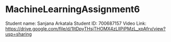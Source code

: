 # MachineLearningAssignment6


Student name: Sanjana Arkatala
Student ID: 700687157
Video Link: https://drive.google.com/file/d/1ItDpyTHsjTHOMX4zLllPiPMzL_xpAfrv/view?usp=sharing
